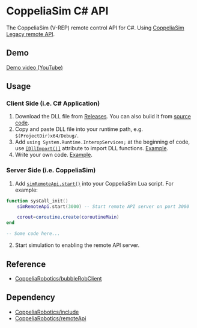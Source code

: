 # CoppeliaSim C# API

The CoppeliaSim (V-REP) remote control API for C#. Using [CoppeliaSim Legacy remote API](https://www.coppeliarobotics.com/helpFiles/en/legacyRemoteApiOverview.htm).

## Demo

[Demo video (YouTube)](https://youtu.be/4fqbw-M2QbY)

## Usage

### Client Side (i.e. C# Application)

1. Download the DLL file from [Releases](https://github.com/ziteh/coppelia-sim-csharp-api/releases). You can also build it from [source code](/CoppeliaSimCSharpAPI/CoppeliaSimCSharpAPI.cpp).
2. Copy and paste DLL file into your runtime path, e.g. `$(ProjectDir)x64/Debug/`.
3. Add `using System.Runtime.InteropServices;` at the beginning of code, use [`[DllImport()]`](https://docs.microsoft.com/en-us/dotnet/api/system.runtime.interopservices.dllimportattribute?view=net-6.0) attribute to import DLL functions. [Example](/CoppeliaSimCSharpAPI.TestForm/Api.cs).
4. Write your own code. [Example](/CoppeliaSimCSharpAPI.TestForm/Form1.cs).

### Server Side (i.e. CoppeliaSim)

1. Add [`simRemoteApi.start()`](https://www.coppeliarobotics.com/helpFiles/en/remoteApiServerSide.htm) into your CoppeliaSim Lua script. For example:
```lua
function sysCall_init()
    simRemoteApi.start(3000) -- Start remote API server on port 3000

    corout=coroutine.create(coroutineMain)
end

-- Some code here...
```

2. Start simulation to enabling the remote API server.

## Reference
- [CoppeliaRobotics/bubbleRobClient](https://github.com/CoppeliaRobotics/bubbleRobClient)

## Dependency
- [CoppeliaRobotics/include](https://github.com/CoppeliaRobotics/include)
- [CoppeliaRobotics/remoteApi](https://github.com/CoppeliaRobotics/remoteApi)
